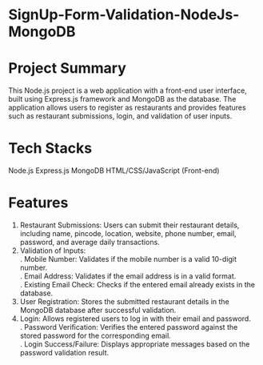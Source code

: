 # SignUp-Form-Validation-NodeJs-MongoDB
# Project Summary
This Node.js project is a web application with a front-end user interface, built using Express.js framework and MongoDB as the database. The application allows users to register as restaurants and provides features such as restaurant submissions, login, and validation of user inputs.

# Tech Stacks
Node.js
Express.js
MongoDB
HTML/CSS/JavaScript (Front-end)

# Features
1. Restaurant Submissions: Users can submit their restaurant details, including name, pincode, location, website, phone number, email, password, and average daily transactions.
2. Validation of Inputs:    
. Mobile Number: Validates if the mobile number is a valid 10-digit number.    
. Email Address: Validates if the email address is in a valid format.      
. Existing Email Check: Checks if the entered email already exists in the database.    
3. User Registration: Stores the submitted restaurant details in the MongoDB database after successful validation.
4. Login: Allows registered users to log in with their email and password.     
   . Password Verification: Verifies the entered password against the stored password for the corresponding email.    
   . Login Success/Failure: Displays appropriate messages based on the password validation result.

